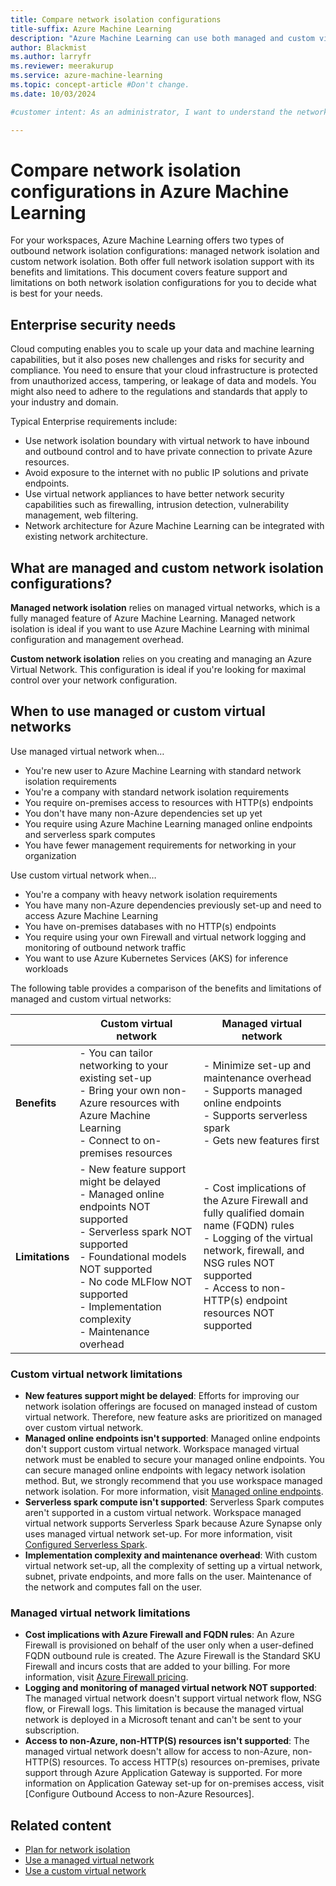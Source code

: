 ```yaml
---
title: Compare network isolation configurations
title-suffix: Azure Machine Learning
description: "Azure Machine Learning can use both managed and custom virtual networks for network isolation. Learn about the differences between the two configurations."
author: Blackmist
ms.author: larryfr
ms.reviewer: meerakurup
ms.service: azure-machine-learning
ms.topic: concept-article #Don't change.
ms.date: 10/03/2024

#customer intent: As an administrator, I want to understand the network isolation options so that I can plan my infrastructure.

---
```


# Compare network isolation configurations in Azure Machine Learning

For your workspaces, Azure Machine Learning offers two types of outbound network isolation configurations: managed network isolation and custom network isolation. Both offer full network isolation support with its benefits and limitations. This document covers feature support and limitations on both network isolation configurations for you to decide what is best for your needs.

## Enterprise security needs

Cloud computing enables you to scale up your data and machine learning capabilities, but it also poses new challenges and risks for security and compliance. You need to ensure that your cloud infrastructure is protected from unauthorized access, tampering, or leakage of data and models. You might also need to adhere to the regulations and standards that apply to your industry and domain.  

Typical Enterprise requirements include:  

- Use network isolation boundary with virtual network to have inbound and outbound control and to have private connection to private Azure resources.
- Avoid exposure to the internet with no public IP solutions and private endpoints.
- Use virtual network appliances to have better network security capabilities such as firewalling, intrusion detection, vulnerability management, web filtering.
- Network architecture for Azure Machine Learning can be integrated with existing network architecture.

## What are managed and custom network isolation configurations?

__Managed network isolation__ relies on managed virtual networks, which is a fully managed feature of Azure Machine Learning. Managed network isolation is ideal if you want to use Azure Machine Learning with minimal configuration and management overhead. 

__Custom network isolation__ relies on you creating and managing an Azure Virtual Network. This configuration is ideal if you're looking for maximal control over your network configuration.

## When to use managed or custom virtual networks

Use managed virtual network when… 
- You're new user to Azure Machine Learning with standard network isolation requirements
- You're a company with standard network isolation requirements
- You require on-premises access to resources with HTTP(s) endpoints
- You don't have many non-Azure dependencies set up yet
- You require using Azure Machine Learning managed online endpoints and serverless spark computes
- You have fewer management requirements for networking in your organization

Use custom virtual network when… 
- You're a company with heavy network isolation requirements
- You have many non-Azure dependencies previously set-up and need to access Azure Machine Learning
- You have on-premises databases with no HTTP(s) endpoints
- You require using your own Firewall and virtual network logging and monitoring of outbound network traffic
- You want to use Azure Kubernetes Services (AKS) for inference workloads

The following table provides a comparison of the benefits and limitations of managed and custom virtual networks:

| | Custom virtual network | Managed virtual network |
| --- | --- | --- |
| __Benefits__ | - You can tailor networking to your existing set-up</br>- Bring your own non-Azure resources with Azure Machine Learning</br>- Connect to on-premises resources | - Minimize set-up and maintenance overhead</br>- Supports managed online endpoints</br>- Supports serverless spark</br>- Gets new features first |
| __Limitations__ | - New feature support might be delayed</br>- Managed online endpoints NOT supported</br>- Serverless spark NOT supported</br>- Foundational models NOT supported</br>- No code MLFlow NOT supported</br>- Implementation complexity</br>- Maintenance overhead | - Cost implications of the Azure Firewall and fully qualified domain name (FQDN) rules</br>- Logging of the virtual network, firewall, and NSG rules NOT supported</br>- Access to non-HTTP(s) endpoint resources NOT supported |

### Custom virtual network limitations

- __New features support might be delayed__: Efforts for improving our network isolation offerings are focused on managed instead of custom virtual network. Therefore, new feature asks are prioritized on managed over custom virtual network.
- __Managed online endpoints isn't supported__: Managed online endpoints don't support custom virtual network. Workspace managed virtual network must be enabled to secure your managed online endpoints. You can secure managed online endpoints with legacy network isolation method. But, we strongly recommend that you use workspace managed network isolation. For more information, visit [Managed online endpoints](concept-endpoints-online.md).
- __Serverless spark compute isn't supported__: Serverless Spark computes aren't supported in a custom virtual network. Workspace managed virtual network supports Serverless Spark because Azure Synapse only uses managed virtual network set-up. For more information, visit [Configured Serverless Spark](apache-spark-azure-ml-concepts.md#serverless-spark-compute).
- __Implementation complexity and maintenance overhead__: With custom virtual network set-up, all the complexity of setting up a virtual network, subnet, private endpoints, and more falls on the user. Maintenance of the network and computes fall on the user.

### Managed virtual network limitations

- __Cost implications with Azure Firewall and FQDN rules__: An Azure Firewall is provisioned on behalf of the user only when a user-defined FQDN outbound rule is created. The Azure Firewall is the Standard SKU Firewall and incurs costs that are added to your billing. For more information, visit [Azure Firewall pricing](https://azure.microsoft.com/pricing/details/azure-firewall). 
- __Logging and monitoring of managed virtual network NOT supported__: The managed virtual network doesn't support virtual network flow, NSG flow, or Firewall logs. This limitation is because the managed virtual network is deployed in a Microsoft tenant and can't be sent to your subscription. 
- __Access to non-Azure, non-HTTP(S) resources isn't supported__: The managed virtual network doesn't allow for access to non-Azure, non-HTTP(S) resources. To access HTTP(s) resources on-premises, private support through Azure Application Gateway is supported. For more information on Application Gateway set-up for on-premises access, visit [Configure Outbound Access to non-Azure Resources].

## Related content

- [Plan for network isolation](how-to-network-isolation-planning.md)
- [Use a managed virtual network](how-to-managed-network.md)
- [Use a custom virtual network](how-to-network-security-overview.md)